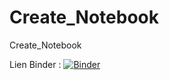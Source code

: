 # Create_Notebook
Create_Notebook

Lien Binder :
[![Binder](https://mybinder.org/badge_logo.svg)](https://mybinder.org/v2/gh/dfialaire/Create_Notebook/HEAD)
